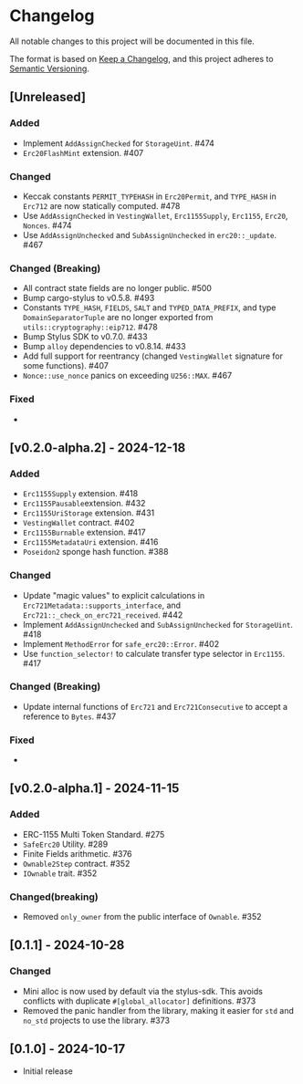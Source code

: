 # Changelog

All notable changes to this project will be documented in this file.

The format is based on [Keep a Changelog](https://keepachangelog.com/en/1.1.0/),
and this project adheres to [Semantic Versioning](https://semver.org/spec/v2.0.0.html).

## [Unreleased]

### Added

- Implement `AddAssignChecked` for `StorageUint`. #474
- `Erc20FlashMint` extension. #407

### Changed

- Keccak constants `PERMIT_TYPEHASH` in `Erc20Permit`, and `TYPE_HASH` in `Erc712` are now statically computed. #478
- Use `AddAssignChecked` in `VestingWallet`, `Erc1155Supply`, `Erc1155`, `Erc20`, `Nonces`. #474
- Use `AddAssignUnchecked` and `SubAssignUnchecked` in `erc20::_update`. #467

### Changed (Breaking)

- All contract state fields are no longer public. #500
- Bump cargo-stylus to v0.5.8. #493
- Constants `TYPE_HASH`, `FIELDS`, `SALT` and `TYPED_DATA_PREFIX`, and type `DomainSeparatorTuple` are no longer exported from `utils::cryptography::eip712`. #478
- Bump Stylus SDK to v0.7.0. #433
- Bump `alloy` dependencies to v0.8.14. #433
- Add full support for reentrancy (changed `VestingWallet` signature for some functions). #407
- `Nonce::use_nonce` panics on exceeding `U256::MAX`. #467

### Fixed

-

## [v0.2.0-alpha.2] - 2024-12-18

### Added

- `Erc1155Supply` extension. #418
- `Erc1155Pausable`extension. #432
- `Erc1155UriStorage` extension. #431
- `VestingWallet` contract. #402
- `Erc1155Burnable` extension. #417
- `Erc1155MetadataUri` extension. #416
- `Poseidon2` sponge hash function. #388

### Changed

- Update "magic values" to explicit calculations in `Erc721Metadata::supports_interface`, and `Erc721::_check_on_erc721_received`. #442
- Implement `AddAssignUnchecked` and `SubAssignUnchecked` for `StorageUint`. #418
- Implement `MethodError` for `safe_erc20::Error`. #402
- Use `function_selector!` to calculate transfer type selector in `Erc1155`. #417

### Changed (Breaking)

- Update internal functions of `Erc721` and `Erc721Consecutive` to accept a reference to `Bytes`. #437

### Fixed

-

## [v0.2.0-alpha.1] - 2024-11-15

### Added

- ERC-1155 Multi Token Standard. #275
- `SafeErc20` Utility. #289
- Finite Fields arithmetic. #376
- `Ownable2Step` contract. #352
- `IOwnable` trait. #352

### Changed(breaking)

- Removed `only_owner` from the public interface of `Ownable`. #352

## [0.1.1] - 2024-10-28

### Changed

- Mini alloc is now used by default via the stylus-sdk. This avoids conflicts with duplicate `#[global_allocator]`
  definitions. #373
- Removed the panic handler from the library, making it easier for `std` and `no_std` projects to use the library. #373

## [0.1.0] - 2024-10-17

- Initial release
